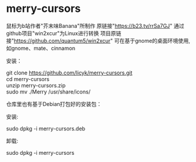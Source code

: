# merry-cursors
鼠标为b站作者"芥末味Banana"所制作
原链接"https://b23.tv/rrSa7GJ"
通过github项目"win2xcur"为Linux进行转换
项目原链接"https://github.com/quantum5/win2xcur"
可在基于gnome的桌面环境使用,如gnome、mate、cinnamon

安装：

  git clone https://github.com/licyk/merry-cursors.git
<br/>
  cd merry-cursors
<br/>
  unzip merry-cursors.zip
<br/>
  sudo mv ./Merry /usr/share/icons/

仓库里也有基于Debian打包好的安装包：

安装:

  sudo dpkg -i merry-cursors.deb

卸载:

  sudo dpkg -i merry-cursors

